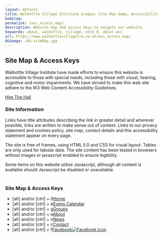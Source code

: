 ```yaml
---
layout: default
title: Walbottle Village Institute &raquo; Site Map &amp; Accessibility
bodytag:
permalink: /wvi_access_map/
description: Website map and access keys to naigate our website.
keywords: about, walbottle, village, ne15 8, about wvi
url: https://www.walbottlevillagetra.co.uk/wvi_access_map/
OGimage: /OG-siteMap.jpg
---
```

<div class="container-fluid">
	<div class="row intro">  
	  	<div class="col-sm-8 col-xs-12">
			<h2><strong>Site Map &amp; Access Keys</strong></h2>
			<p>Walbottle Village Institute have made efforts to ensure this website is accessible to those with special needs, including those with visual, hearing, cognitive and motor impairments. We have strived to make this web site adhere to the W3 Web Content Accessibility Guidelines.</p>
		</div>  
	  	<div class="col-sm-4 col-xs-12">
			<a href="../wvi_hire/" title="hire the institute hall" target="_self" class="hire" accesskey="h">Hire The Hall</a>
		</div>   
	</div> 
	<div class="row policyWrap">
		<div class="col-xs-12">
			<h3><strong>Site Information</strong></h3>
					<p>Links have title attributes describing the link in greater detail and wherever possible, links are written to make sense out of context. Links to our privacy statement and cookies policy, site map, contact details and this accessibility statement appear on every page.</p>
					<p>The site is free of frames, using HTML 5.0 and CSS for visual layout. Tables are only used for tabular data. The site content has been tested in browsers without images or javascript enabled to ensure legibility.</p>
					<p>Some items on this website utilise Javascript, although all content is available should Javascript be disabled or unavailable.</p>
					<h3><br><strong>Site Map &amp; Access Keys</strong></h3>
					<ul>
						<li><span>[alt] and/or [ctrl] + 0</span><a href="../index.html" title="home page" target="_self" caccesskey="0">Home</a></li>
						<li><span>[alt] and/or [ctrl] + e</span><a href="../wvi_events_calendar.html" title="events at the institute" target="_self" caccesskey="e">Evens Calendar</a></li>
					  	<li><span>[alt] and/or [ctrl] + g</span><a href="../wvi_groups.html" title="group descriptions" target="_self" caccesskey="g">Groups</a></li>
					  	<li><span>[alt] and/or [ctrl] + a</span><a href="../about_wvi.html" title="about Walbottle Village Institute" target="_self" accesskey="a">About</a></li>
					  	<li><span>[alt] and/or [ctrl] + n</span><a href="../wvi_news.html" title="latest institute news" target="_self" accesskey="n">News</a></li>
					  	<li><span>[alt] and/or [ctrl] + c</span><a href="../contact_wvi.html" title="contact Walbottle Village Institute" target="_self" accesskey="c">Contact</a></li>
					  	<li><span>[alt] and/or [ctrl] + f</span><a href="https://www.facebook.com/walbottle" title="visit the WVI Facebook group in a new window" target="_blank" accesskey="f"><span>Facebook</span><img src="img/FB-logo.png" alt="Facebook icon"/></a></li>
					</ul>
		</div> 
	</div>
</div> <!-- /container -->
